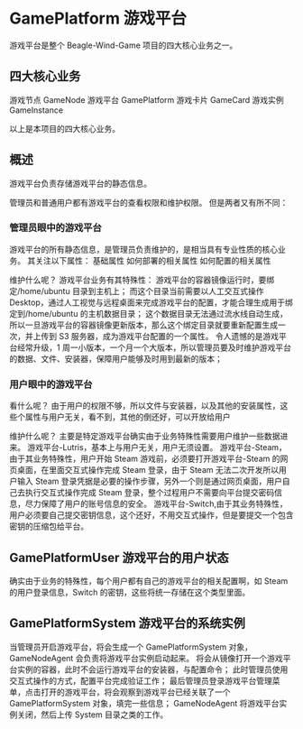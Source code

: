 # GamePlatform 游戏平台

游戏平台是整个 Beagle-Wind-Game 项目的四大核心业务之一。

## 四大核心业务

游戏节点 GameNode
游戏平台 GamePlatform
游戏卡片 GameCard
游戏实例 GameInstance

以上是本项目的四大核心业务。

## 概述

游戏平台负责存储游戏平台的静态信息。

管理员和普通用户都有游戏平台的查看权限和维护权限。
但是两者又有所不同：

### 管理员眼中的游戏平台

游戏平台的所有静态信息，是管理员负责维护的，是相当具有专业性质的核心业务。
其关注以下属性：
基础属性
如何部署的相关属性
如何配置的相关属性

维护什么呢？
游戏平台业务有其特殊性：
游戏平台的容器镜像运行时，要绑定/home/ubuntu 目录到主机上；
而这个目录当前需要以人工交互式操作 Desktop，通过人工视觉与远程桌面来完成游戏平台的配置，才能合理生成用于绑定到/home/ubuntu 的主机数据目录；
这个数据目录无法通过流水线自动生成，所以一旦游戏平台的容器镜像更新版本，那么这个绑定目录就要重新配置生成一次，并上传到 S3 服务器，成为游戏平台配置的一个属性。
令人遗憾的是游戏平台经常升级，1 周一小版本，一个月一个大版本，所以管理员要及时维护游戏平台的数据、文件、安装器，保障用户能够及时用到最新的版本；

### 用户眼中的游戏平台

看什么呢？
由于用户的权限不够，所以文件与安装器，以及其他的安装属性，这些个属性与用户无关，看不到，其他的倒还好，可以开放给用户

维护什么呢？
主要是特定游戏平台确实由于业务特殊性需要用户维护一些数据进来。
游戏平台-Lutris，基本上与用户无关，用户无须设置。
游戏平台-Steam，由于其业务特殊性，用户开始 Steam 游戏前，必须要打开游戏平台-Steam 的网页桌面，在里面交互式操作完成 Steam 登录，由于 Steam 无法二次开发所以用户输入 Steam 登录凭据是必要的操作步骤，另外一个则是通过网页桌面，用户自己去执行交互式操作完成 Steam 登录，整个过程用户不需要向平台提交密码信息，尽力保障了用户的账号信息的安全。
游戏平台-Switch,由于其业务特殊性，用户必须要自己提交密钥信息，这个还好，不用交互式操作，但是要提交一个包含密钥的压缩包给平台。

## GamePlatformUser 游戏平台的用户状态

确实由于业务的特殊性，每个用户都有自己的游戏平台的相关配置啊，如 Steam 的用户登录信息，Switch 的密钥，这些将统一存储在这个类型里面。

## GamePlatformSystem 游戏平台的系统实例

当管理员开启游戏平台，将会生成一个 GamePlatformSystem 对象，GameNodeAgent 会负责将游戏平台实例启动起来。
将会从镜像打开一个游戏平台实例的容器，此时不会运行游戏平台的安装器，与配置命令；
此时管理员使用交互式操作的方式，配置平台完成验证工作；
最后管理员登录游戏平台管理菜单，点击打开的游戏平台，将会观察到游戏平台已经关联了一个 GamePlatformSystem 对象，填完一些信息；
GameNodeAgent 将游戏平台实例关闭，然后上传 System 目录之类的工作。
